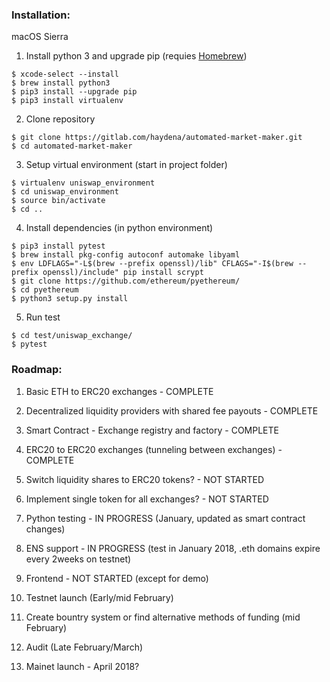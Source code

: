 ### Installation:

macOS Sierra

1) Install python 3 and upgrade pip (requies [Homebrew](https://brew.sh/))
```
$ xcode-select --install
$ brew install python3
$ pip3 install --upgrade pip
$ pip3 install virtualenv
```

2) Clone repository
```
$ git clone https://gitlab.com/haydena/automated-market-maker.git
$ cd automated-market-maker
```

3) Setup virtual environment (start in project folder)
```
$ virtualenv uniswap_environment
$ cd uniswap_environment
$ source bin/activate
$ cd ..
```

4) Install dependencies (in python environment)
```
$ pip3 install pytest
$ brew install pkg-config autoconf automake libyaml
$ env LDFLAGS="-L$(brew --prefix openssl)/lib" CFLAGS="-I$(brew --prefix openssl)/include" pip install scrypt
$ git clone https://github.com/ethereum/pyethereum/
$ cd pyethereum
$ python3 setup.py install
```

5) Run test
```
$ cd test/uniswap_exchange/
$ pytest
```


### Roadmap:

1) Basic ETH to ERC20 exchanges - COMPLETE

2) Decentralized liquidity providers with shared fee payouts - COMPLETE

3) Smart Contract - Exchange registry and factory - COMPLETE

4) ERC20 to ERC20 exchanges (tunneling between exchanges) - COMPLETE

5) Switch liquidity shares to ERC20 tokens? - NOT STARTED

6) Implement single token for all exchanges? - NOT STARTED

7) Python testing - IN PROGRESS (January, updated as smart contract changes)

8) ENS support - IN PROGRESS (test in January 2018, .eth domains expire every 2weeks on testnet)

9) Frontend - NOT STARTED (except for demo)

10) Testnet launch (Early/mid February)

11) Create bountry system or find alternative methods of funding (mid February)

12) Audit (Late February/March)

13) Mainet launch - April 2018?
